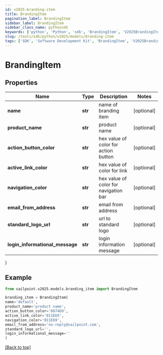 ```yaml
---
id: v2025-branding-item
title: BrandingItem
pagination_label: BrandingItem
sidebar_label: BrandingItem
sidebar_class_name: pythonsdk
keywords: ['python', 'Python', 'sdk', 'BrandingItem', 'V2025BrandingItem']
slug: /tools/sdk/python/v2025/models/branding-item
tags: ['SDK', 'Software Development Kit', 'BrandingItem', 'V2025BrandingItem']
---
```


# BrandingItem

## Properties

| Name | Type | Description | Notes |
| --- | --- | --- | --- |
| **name** | **str** | name of branding item | [optional] |
| **product_name** | **str** | product name | [optional] |
| **action_button_color** | **str** | hex value of color for action button | [optional] |
| **active_link_color** | **str** | hex value of color for link | [optional] |
| **navigation_color** | **str** | hex value of color for navigation bar | [optional] |
| **email_from_address** | **str** | email from address | [optional] |
| **standard_logo_url** | **str** | url to standard logo | [optional] |
| **login_informational_message** | **str** | login information message | [optional] |

}

## Example

```python
from sailpoint.v2025.models.branding_item import BrandingItem

branding_item = BrandingItem(
name='default',
product_name='product name',
action_button_color='0074D9',
active_link_color='011E69',
navigation_color='011E69',
email_from_address='no-reply@sailpoint.com',
standard_logo_url='',
login_informational_message=''
)

```

[[Back to top]](#)
